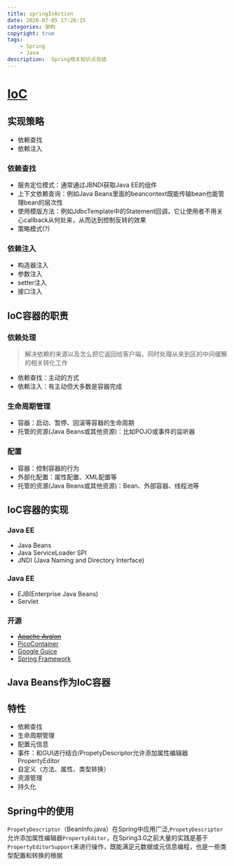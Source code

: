 ```yaml
---
title: springInAction
date: 2020-07-05 17:26:15
categories: 架构
copyright: true
tags: 
    - Spring
    - Java
description:  Spring相关知识点总结
---
```


# [IoC](https://en.wikipedia.org/wiki/Inversion_of_control)
## 实现策略
* 依赖查找
* 依赖注入

### 依赖查找
* 服务定位模式：通常通过JBNDI获取Java EE的组件
* 上下文依赖查询：例如Java Beans里面的beancontext既能传输bean也能管理bean的层次性
* 使用模版方法：例如JdbcTemplate中的Statement回调，它让使用者不用关心callback从何处来，从而达到控制反转的效果
* 策略模式(?)

### 依赖注入
* 构造器注入
* 参数注入
* setter注入
* 接口注入

## IoC容器的职责
### 依赖处理
> 解决依赖的来源以及怎么把它返回给客户端，同时处理从来到区的中间缓解的相关转化工作
* 依赖查找：主动的方式
* 依赖注入：有主动但大多数是容器完成

### 生命周期管理
* 容器：启动、暂停、回滚等容器的生命周期
* 托管的资源(Java Beans或其他资源)：比如POJO或事件的监听器

### 配置
* 容器：控制容器的行为
* 外部化配置：属性配置、XML配置等
* 托管的资源(Java Beans或其他资源)：Bean、外部容器、线程池等

## IoC容器的实现
### Java EE
* Java Beans
* Java ServiceLoader SPI
* JNDI (Java Naming and Directory Interface)

### Java EE
* EJB(Enterprise Java Beans)
* Servlet

### 开源
* ~~[Apache Avalon](http://avalon.apache.org/closed.html)~~
* [PicoContainer](http://picocontainer.com/)
* [Google Guice](https://github.com/google/guice)
* [Spring Framework](https://spring.io/projects/spring-framework)

## Java Beans作为IoC容器
## 特性
* 依赖查找
* 生命周期管理
* 配置元信息
* 事件：和GUI进行结合/PropetyDescriptor允许添加属性编辑器PropertyEditor
* 自定义（方法、属性、类型转换）
* 资源管理
* 持久化

## Spring中的使用
`PropetyDescriptor`（BeanInfo.java）在Spring中应用广泛,`PropetyDescriptor`允许添加属性编辑器`PropertyEditor`，在Spring3.0之前大量的实践是基于`PropertyEditorSupport`来进行操作，既能满足元数据或元信息编程，也是一些类型配置和转换的根据